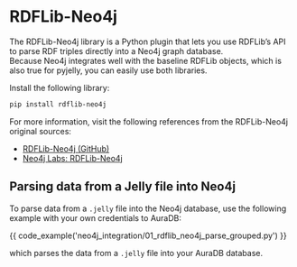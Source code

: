 # RDFLib-Neo4j

The RDFLib-Neo4j library is a Python plugin that lets you use RDFLib’s API to parse RDF triples directly into a Neo4j graph database.  
Because Neo4j integrates well with the baseline RDFLib objects, which is also true for pyjelly, you can easily use both libraries.  

Install the following library:  

```bash
pip install rdflib-neo4j
```

For more information, visit the following references from the RDFLib-Neo4j original sources:

- [RDFLib-Neo4j (GitHub)](https://github.com/neo4j-labs/rdflib-neo4j)
- [Neo4j Labs: RDFLib-Neo4j](https://neo4j.com/labs/rdflib-neo4j/)

## Parsing data from a Jelly file into Neo4j

To parse data from a `.jelly` file into the Neo4j database, use the following example with your own credentials to AuraDB:

{{ code_example('neo4j_integration/01_rdflib_neo4j_parse_grouped.py') }}

which parses the data from a `.jelly` file into your AuraDB database.